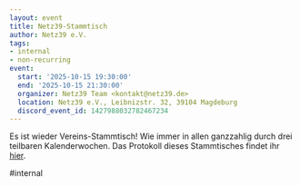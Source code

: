 ```yaml
---
layout: event
title: Netz39-Stammtisch
author: Netz39 e.V.
tags:
- internal
- non-recurring
event:
  start: '2025-10-15 19:30:00'
  end: '2025-10-15 21:30:00'
  organizer: Netz39 Team <kontakt@netz39.de>
  location: Netz39 e.V., Leibnizstr. 32, 39104 Magdeburg
  discord_event_id: 1427988032782467234
---
```

Es ist wieder Vereins-Stammtisch! Wie immer in allen ganzzahlig durch drei teilbaren Kalenderwochen. Das Protokoll dieses Stammtisches findet ihr [hier](https://wiki.netz39.de/stammtisch:2025:2025-10-15).

#internal